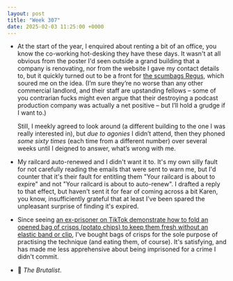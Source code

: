 ```yaml
---
layout: post
title: "Week 307"
date: 2025-02-03 11:25:00 +0000
---
```


- At the start of the year,
  I enquired about renting a bit of an office,
  you know the co-working hot-desking they have these days. It wasn't at all obvious from the poster I'd seen outside a grand building that a company is renovating, nor from the website I gave my contact details to,
  but it quickly turned out to be a front for [the scumbags Regus](https://www.mirror.co.uk/news/uk-news/please-release-regus-go-22658849 "Small firm trapped in contract for offices it cannot use in the pandemic"),
  which soured me on the idea.
  (I’m sure they’re no worse than any other commercial landlord, and their staff are upstanding fellows
  – some of you contrarian fucks might even argue that their destroying a podcast production company was actually a net positive
  – but I’ll hold a grudge if I want to.)

  Still, I meekly agreed to look around (a different building to the one I was really interested in),
  but _due to agonies_ I didn’t attend,
  then they phoned _some sixty times_ (each time from a different number) over several weeks until I deigned to answer,
  what’s wrong with me.

- My railcard auto-renewed and I didn't want it to. It's my own silly fault for not carefully reading the emails that were sent to warn me, but I'd counter that it's their fault for entitling them "Your railcard is about to expire" and not "Your railcard is about to auto-renew". I drafted a reply to that effect, but haven't sent it for fear of coming across a bit Karen, you know, insufficiently grateful that at least I've been spared the unpleasant surprise of finding it's expired.

- Since seeing [an ex-prisoner on TikTok demonstrate how to fold an opened bag of crisps (potato chips) to keep them fresh without an elastic band or clip](https://www.theguardian.com/technology/2025/jan/18/never-have-stale-crisps-again-nine-invaluable-things-ive-learned-from-tiktok "Never have stale crisps again… nine invaluable things I’ve learned from TikTok"), I've bought bags of crisps for the sole purpose of practising the technique (and eating them, of course). It's satisfying, and has made me less apprehensive about being imprisoned for a crime I didn't commit.

- 🎦 <i>The Brutalist</i>. 
